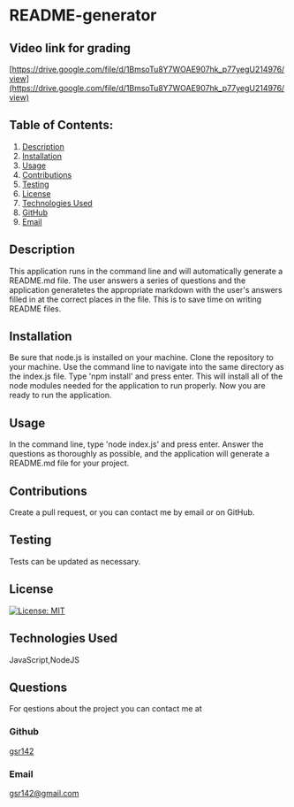 
# README-generator
## Video link for grading
[https://drive.google.com/file/d/1BmsoTu8Y7WOAE907hk_p77yegU214976/view](https://drive.google.com/file/d/1BmsoTu8Y7WOAE907hk_p77yegU214976/view)
## Table of Contents:
1. [Description](#description)
2. [Installation](#installation)
3. [Usage](#usage)
4. [Contributions](#contributions)
5. [Testing](#testing)
6. [License](#license)
7. [Technologies Used](#technology)
8. [GitHub](#github)
9. [Email](#email)
  
  
## Description
This application runs in the command line and will automatically generate a README.md file. The user answers a series of questions and the application generatetes the appropriate markdown with the user's answers filled in at the correct places in the file. This is to save time on writing README files.

## Installation
Be sure that node.js is installed on your machine. Clone the repository to your machine. Use the command line to navigate into the same directory as the index.js file. Type 'npm install' and press enter. This will install all of the node modules needed for the application to run properly. Now you are ready to run the application.

## Usage
In the command line, type 'node index.js' and press enter. Answer the questions as thoroughly as possible, and the application will generate a README.md file for your project.

## Contributions
Create a pull request, or you can contact me by email or on GitHub.

## Testing
Tests can be updated as necessary.

## License
 [![License: MIT](https://img.shields.io/badge/License-MIT-yellow.svg)](https://opensource.org/licenses/MIT)

## Technologies Used
JavaScript,NodeJS

## Questions
For qestions about the project you can contact me at

### Github
[gsr142](https://github.com/gsr142)

### Email
[gsr142@gmail.com](gsr142@gmail.com)
